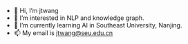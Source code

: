 - 👋 Hi, I’m jtwang
- 👀 I’m interested in NLP and knowledge graph.
- 🌱 I’m currently learning AI in Southeast University, Nanjing.
- 📫 My email is jtwang@seu.edu.cn

<!---
JTWang722/JTWang722 is a ✨ special ✨ repository because its `README.md` (this file) appears on your GitHub profile.
You can click the Preview link to take a look at your changes.
--->
